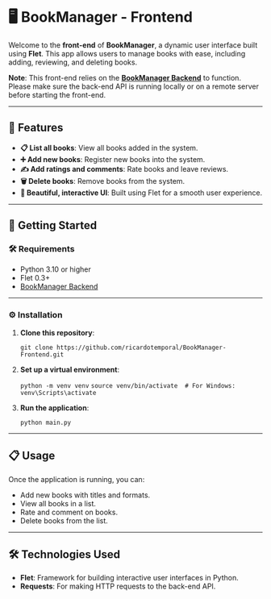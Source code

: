 # 🖥️ **BookManager - Frontend**

Welcome to the **front-end** of **BookManager**, a dynamic user interface built using **Flet**. This app allows users to manage books with ease, including adding, reviewing, and deleting books.

**Note**: This front-end relies on the [**BookManager Backend**](https://github.com/ricardotemporal/BookManager-Backend) to function. Please make sure the back-end API is running locally or on a remote server before starting the front-end.

---

## 🌟 **Features**
- **📋 List all books**: View all books added in the system.
- **➕ Add new books**: Register new books into the system.
- **✍️ Add ratings and comments**: Rate books and leave reviews.
- **🗑️ Delete books**: Remove books from the system.
- **🎨 Beautiful, interactive UI**: Built using Flet for a smooth user experience.

---

## 🚀 **Getting Started**

### 🛠️ **Requirements**
- Python 3.10 or higher
- Flet 0.3+
- [BookManager Backend](https://github.com/ricardotemporal/BookManager-Backend)

---

### ⚙️ **Installation**

1. **Clone this repository**:

   `git clone https://github.com/ricardotemporal/BookManager-Frontend.git`

3.  **Set up a virtual environment**:
    
	`python -m venv venv`
	`source venv/bin/activate  # For Windows: venv\Scripts\activate` 
    
4.  **Run the application**:
    
    `python main.py` 
    

----------

## 📋 **Usage**

Once the application is running, you can:

-   Add new books with titles and formats.
-   View all books in a list.
-   Rate and comment on books.
-   Delete books from the list.

----------

## 🛠️ **Technologies Used**

-   **Flet**: Framework for building interactive user interfaces in Python.
-   **Requests**: For making HTTP requests to the back-end API.